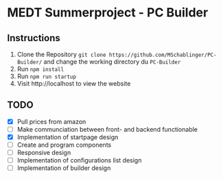 # MEDT Summerproject - PC Builder
## Instructions
1. Clone the Repository `git clone https://github.com/MSchablinger/PC-Builder/` and change the working directory du `PC-Builder`
2. Run `npm install`
3. Run `npm run startup`
4. Visit http://localhost to view the website
## TODO
- [x] Pull prices from amazon
- [ ] Make communciation between front- and backend functionable
- [x] Implementation of startpage design
- [ ] Create and program components
- [ ] Responsive design
- [ ] Implementation of configurations list design
- [ ] Implementation of builder design
